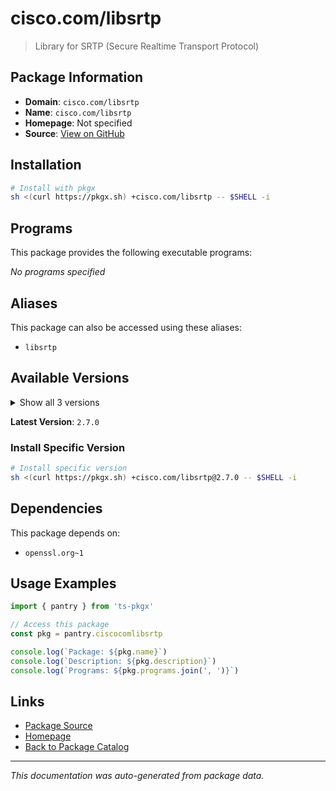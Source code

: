 # cisco.com/libsrtp

> Library for SRTP (Secure Realtime Transport Protocol)

## Package Information

- **Domain**: `cisco.com/libsrtp`
- **Name**: `cisco.com/libsrtp`
- **Homepage**: Not specified
- **Source**: [View on GitHub](https://github.com/pkgxdev/pantry/tree/main/projects/cisco.com/libsrtp/package.yml)

## Installation

```bash
# Install with pkgx
sh <(curl https://pkgx.sh) +cisco.com/libsrtp -- $SHELL -i
```

## Programs

This package provides the following executable programs:

*No programs specified*

## Aliases

This package can also be accessed using these aliases:

- `libsrtp`

## Available Versions

<details>
<summary>Show all 3 versions</summary>

- `2.7.0`, `2.6.0`, `2.5.0`

</details>

**Latest Version**: `2.7.0`

### Install Specific Version

```bash
# Install specific version
sh <(curl https://pkgx.sh) +cisco.com/libsrtp@2.7.0 -- $SHELL -i
```

## Dependencies

This package depends on:

- `openssl.org~1`

## Usage Examples

```typescript
import { pantry } from 'ts-pkgx'

// Access this package
const pkg = pantry.ciscocomlibsrtp

console.log(`Package: ${pkg.name}`)
console.log(`Description: ${pkg.description}`)
console.log(`Programs: ${pkg.programs.join(', ')}`)
```

## Links

- [Package Source](https://github.com/pkgxdev/pantry/tree/main/projects/cisco.com/libsrtp/package.yml)
- [Homepage](#)
- [Back to Package Catalog](../package-catalog.md)

---

*This documentation was auto-generated from package data.*
